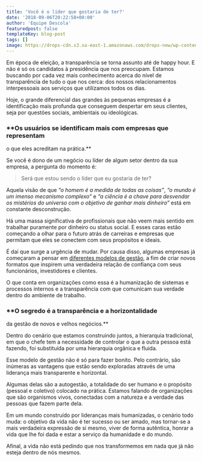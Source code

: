 ```yaml
---
title: 'Você é o líder que gostaria de ter?'
date: '2018-09-06T20:22:58+00:00'
author: 'Equipe Descola'
featuredpost: false
templateKey: blog-post
tags: []
image: https://drops-cdn.s3.sa-east-1.amazonaws.com/drops-new/wp-content/uploads/2018/09/10185025/modelos-gestao-150x150.png
---
```

Em época de eleição, a transparência se torna assunto até de happy hour. E não é só os candidatos à presidência que nos preocupam. Estamos buscando por cada vez mais conhecimento acerca do nível de transparência de tudo o que nos cerca: dos nossos relacionamentos interpessoais aos serviços que utilizamos todos os dias.

Hoje, o grande diferencial das grandes às pequenas empresas é a identificação mais profunda que conseguem despertar em seus clientes, seja por questões sociais, ambientais ou ideológicas.

### **Os usuários se identificam mais com empresas que representam  
o que eles acreditam na prática.**

Se você é dono de um negócio ou líder de algum setor dentro da sua empresa, a pergunta do momento é:

> Será que estou sendo o líder que eu gostaria de ter?

Aquela visão de que *“o homem é a medida de todas as coisas”*, *“o mundo é um imenso mecanismo complexo”* e *“a ciência é a chave para desvendar os mistérios do universo com o objetivo de ganhar mais dinheiro”* está em constante desconstrução.

Há uma massa significativa de profissionais que não veem mais sentido em trabalhar puramente por dinheiro ou status social. E esses caras estão começando a olhar para o futuro atrás de carreiras e empresas que permitam que eles se conectem com seus propósitos e ideais.

É daí que surge a urgência de mudar. Por causa disso, algumas empresas já começaram a pensar em [diferentes modelos de gestão](https://descola.org/curso/gestao-horizontal), a fim de criar novos formatos que inspirem uma verdadeira relação de confiança com seus funcionários, investidores e clientes.

O que conta em organizações como essa é a humanização de sistemas e processos internos e a transparência com que comunicam sua verdade dentro do ambiente de trabalho.

### **O segredo é a transparência e a horizontalidade  
da gestão de novos e velhos negócios.**

Dentro do cenário que estamos construindo juntos, a hierarquia tradicional, em que o chefe tem a necessidade de controlar o que a outra pessoa está fazendo, foi substituída por uma hierarquia orgânica e fluida.

Esse modelo de gestão não é só para fazer bonito. Pelo contrário, são inúmeras as vantagens que estão sendo exploradas através de uma liderança mais transparente e horizontal.

Algumas delas são a autogestão, a totalidade do ser humano e o propósito (pessoal e coletivo) colocado na prática. Estamos falando de organizações que são organismos vivos, conectadas com a natureza e a verdade das pessoas que fazem parte dela.

Em um mundo construído por lideranças mais humanizadas, o cenário todo muda: o objetivo da vida não é ter sucesso ou ser amado, mas tornar-se a mais verdadeira expressão de si mesmo, viver de forma autêntica, honrar a vida que lhe foi dada e estar a serviço da humanidade e do mundo.

Afinal, a vida não está pedindo que nos transformemos em nada que já não esteja dentro de nós mesmos.